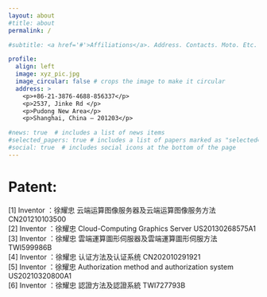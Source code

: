 ```yaml
---
layout: about
#title: about
permalink: /

#subtitle: <a href='#'>Affiliations</a>. Address. Contacts. Moto. Etc.

profile:
  align: left
  image: xyz_pic.jpg
  image_circular: false # crops the image to make it circular
  address: >
    <p>+86-21-3876-4688-856337</p>
    <p>2537, Jinke Rd </p>
    <p>Pudong New Area</p>
    <p>Shanghai, China – 201203</p>

#news: true  # includes a list of news items
#selected_papers: true # includes a list of papers marked as "selected={true}"
#social: true  # includes social icons at the bottom of the page
---
```


# Patent:

[1] Inventor ：徐耀忠 云端运算图像服务器及云端运算图像服务方法 CN201210103500  
[2] Inventor ：徐耀忠 Cloud-Computing Graphics Server US20130268575A1  
[3] Inventor ：徐耀忠 雲端運算圖形伺服器及雲端運算圖形伺服方法 TWI599986B  
[4] Inventor ：徐耀忠 认证方法及认证系统 CN202010291921  
[5] Inventor ：徐耀忠 Authorization method and authorization system US20210320800A1  
[6] Inventor ：徐耀忠 認證方法及認證系統 TWI727793B  


